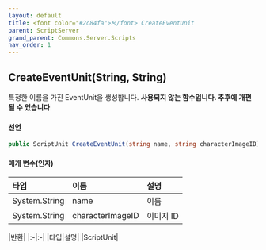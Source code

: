 ```yaml
---
layout: default
title: <font color="#2c84fa">𝑓</font> CreateEventUnit
parent: ScriptServer
grand_parent: Commons.Server.Scripts
nav_order: 1
---
```


<!-- 아래로 편집 -->

## CreateEventUnit(String, String)
특정한 이름을 가진 EventUnit을 생성합니다.
**사용되지 않는 함수입니다. 추후에 개편될 수 있습니다**

#### 선언
```cs
public ScriptUnit CreateEventUnit(string name, string characterImageID)
```

#### 매개 변수(인자)

|타입|이름|설명|
|:-|:-|:-|
|System.String|name|이름|
|System.String|characterImageID|이미지 ID|

|반환|
|:-|:-|
|타입|설명|
|ScriptUnit|
